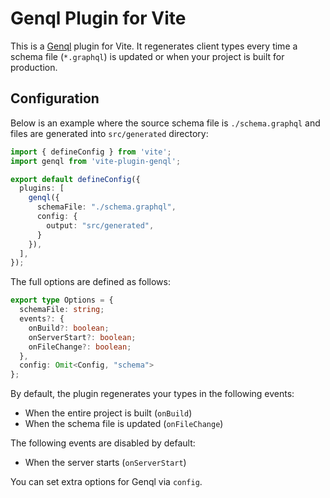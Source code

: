 # Genql Plugin for Vite

This is a [Genql](https://github.com/remorses/genql) plugin for Vite. It
regenerates client types every time a schema file (`*.graphql`) is updated or
when your project is built for production.

## Configuration

Below is an example where the source schema file is `./schema.graphql` and files
are generated into `src/generated` directory:

``` typescript
import { defineConfig } from 'vite';
import genql from 'vite-plugin-genql';

export default defineConfig({
  plugins: [
    genql({
      schemaFile: "./schema.graphql",
      config: {
        output: "src/generated",
      }
    }),
  ],
});
```

The full options are defined as follows:

``` typescript
export type Options = {
  schemaFile: string;
  events?: {
    onBuild?: boolean;
    onServerStart?: boolean;
    onFileChange?: boolean;
  },
  config: Omit<Config, "schema">
};
```

By default, the plugin regenerates your types in the following events:

- When the entire project is built (`onBuild`)
- When the schema file is updated (`onFileChange`)

The following events are disabled by default:

- When the server starts (`onServerStart`)

You can set extra options for Genql via `config`.
